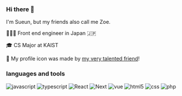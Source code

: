 ### Hi there 👋

I'm Sueun, but my friends also call me Zoe.

👩🏻‍💻 Front end engineer in Japan 🇯🇵

🎓 CS Major at KAIST

🎨 My profile icon was made by [my very talented friend](https://instagram.com/rina__chan_)!

### languages and tools 
<img alt="javascript" src="https://img.shields.io/badge/-Javascript-F7DF1E?style=flat-square&logo=javascript&logoColor=white" /> <img alt="typescript" src="https://img.shields.io/badge/-Typescript-3178C6?style=flat-square&logo=typescript&logoColor=white" /> 
<img alt="React" src="https://img.shields.io/badge/-React-45b8d8?style=flat-square&logo=react&logoColor=white" />
<img alt="Next" src="https://img.shields.io/badge/-Next-000000?style=flat-square&logo=next.js&logoColor=white" />
<img alt="vue" src="https://img.shields.io/badge/-Vue-4FC08D?style=flat-square&logo=vue.js&logoColor=white" /> 
<img alt="html5" src="https://img.shields.io/badge/-HTML5-E34F26?style=flat-square&logo=html5&logoColor=white" />
<img alt="css" src="https://img.shields.io/badge/-CSS3-1572B6?style=flat-square&logo=css3&logoColor=white" />
<img alt="php" src="https://img.shields.io/badge/-PHP-777BB4?style=flat-square&logo=php&logoColor=white" />
